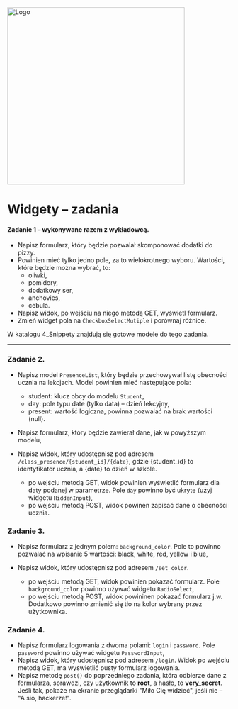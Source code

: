 <img alt="Logo" src="http://coderslab.pl/svg/logo-coderslab.svg" width="400">

# Widgety &ndash; zadania

#### Zadanie 1 &ndash; wykonywane razem z wykładowcą.

* Napisz formularz, który będzie pozwalał skomponować dodatki do pizzy. 
* Powinien mieć tylko jedno pole, za to wielokrotnego wyboru. Wartości, które będzie można wybrać, to:
    * oliwki,
    * pomidory,
    * dodatkowy ser,
    * anchovies,
    * cebula.
* Napisz widok, po wejściu na niego metodą GET, wyświetl formularz. 
* Zmień widget pola na `CheckboxSelectMutiple` i porównaj różnice.

W katalogu 4_Snippety znajdują się gotowe modele do tego zadania.

---

### Zadanie 2.

* Napisz model `PresenceList`, który będzie przechowywał listę obecności ucznia na lekcjach. Model powinien mieć następujące pola:
    * student: klucz obcy do modelu `Student`,
    * day: pole typu date (tylko data) &ndash; dzień lekcyjny,
    * present: wartość logiczna, powinna pozwalać na brak wartości (null).

* Napisz formularz, który będzie zawierał dane, jak w powyższym modelu,

* Napisz widok, który udostępnisz pod adresem `/class_presence/{student_id}/{date}`, gdzie {student_id} to identyfikator ucznia, a {date} to dzień w szkole. 
    * po wejściu metodą GET, widok powinien wyświetlić formularz dla daty podanej w parametrze. Pole `day` powinno być ukryte (użyj widgetu `HiddenInput`),
    * po wejściu metodą POST, widok powinen zapisać dane o obecności ucznia.
    

### Zadanie 3. 

* Napisz formularz z jednym polem: `background_color`. Pole to powinno pozwalać na wpisanie 5 wartości: black, white, red, yellow i blue,

* Napisz widok, który udostępnisz pod adresem `/set_color`. 
    * po wejściu metodą GET, widok  powinien pokazać formularz. Pole `background_color` powinno używać widgetu `RadioSelect`,
    * po wejściu metodą POST, widok powininen pokazać formularz j.w. Dodatkowo powinno zmienić się tło na kolor wybrany przez użytkownika.

### Zadanie 4.

* Napisz formularz logowania z dwoma polami: `login` i `password`. Pole `password` powinno używać widgetu `PasswordInput`, 
* Napisz widok, który udostępnisz pod adresem `/login`. Widok po wejściu metodą GET, ma wyswietlić pusty formularz logowania.
* Napisz metodę `post()` do poprzedniego zadania, która odbierze dane z formularza, sprawdzi, czy użytkownik to **root**, a hasło, to **very\_secret**. Jeśli tak, pokaże na ekranie przeglądarki "Miło Cię widzieć", jeśli nie &ndash; "A sio, hackerze!".
